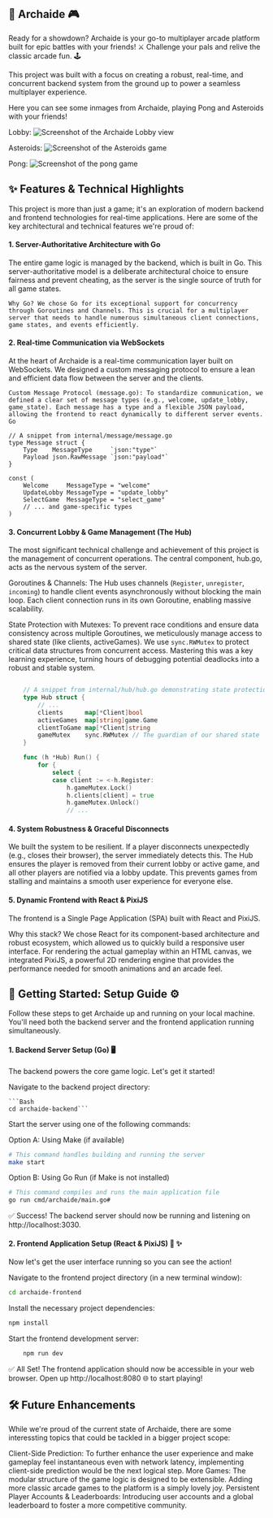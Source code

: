 ## 👾 Archaide 🎮

Ready for a showdown? Archaide is your go-to multiplayer arcade platform built for epic battles with your friends! ⚔️ Challenge your pals and relive the classic arcade fun. 🕹️

This project was built with a focus on creating a robust, real-time, and concurrent backend system from the ground up to power a seamless multiplayer experience.

Here you can see some inmages from Archaide, playing Pong and Asteroids with your friends!

Lobby:
![Screenshot of the Archaide Lobby view](https://github.com/Driemtax/Archaide/blob/main/images/Screenshot%20from%202025-06-22%2012-56-05.png)

Asteroids:
![Screenshot of the Asteroids game](https://github.com/Driemtax/Archaide/blob/main/images/Screenshot%20from%202025-06-22%2012-56-23.png)

Pong: 
![Screenshot of the pong game](https://github.com/Driemtax/Archaide/blob/main/images/Screenshot%20from%202025-06-22%2012-57-05.png)

## ✨ Features & Technical Highlights

This project is more than just a game; it's an exploration of modern backend and frontend technologies for real-time applications. Here are some of the key architectural and technical features we're proud of:
#### 1. Server-Authoritative Architecture with Go

The entire game logic is managed by the backend, which is built in Go. This server-authoritative model is a deliberate architectural choice to ensure fairness and prevent cheating, as the server is the single source of truth for all game states.

    Why Go? We chose Go for its exceptional support for concurrency through Goroutines and Channels. This is crucial for a multiplayer server that needs to handle numerous simultaneous client connections, game states, and events efficiently.

#### 2. Real-time Communication via WebSockets

At the heart of Archaide is a real-time communication layer built on WebSockets. We designed a custom messaging protocol to ensure a lean and efficient data flow between the server and the clients.

    Custom Message Protocol (message.go): To standardize communication, we defined a clear set of message types (e.g., welcome, update_lobby, game_state). Each message has a type and a flexible JSON payload, allowing the frontend to react dynamically to different server events.
    Go

    // A snippet from internal/message/message.go
    type Message struct {
        Type    MessageType     `json:"type"`
        Payload json.RawMessage `json:"payload"` 
    }

    const (
        Welcome     MessageType = "welcome"
        UpdateLobby MessageType = "update_lobby"
        SelectGame  MessageType = "select_game"
        // ... and game-specific types
    )

#### 3. Concurrent Lobby & Game Management (The Hub)

The most significant technical challenge and achievement of this project is the management of concurrent operations. The central component, hub.go, acts as the nervous system of the server.

Goroutines & Channels: The Hub uses channels (`Register`, `unregister`, `incoming`) to handle client events asynchronously without blocking the main loop. Each client connection runs in its own Goroutine, enabling massive scalability.

State Protection with Mutexes: To prevent race conditions and ensure data consistency across multiple Goroutines, we meticulously manage access to shared state (like clients, activeGames). We use `sync.RWMutex` to protect critical data structures from concurrent access. Mastering this was a key learning experience, turning hours of debugging potential deadlocks into a robust and stable system.
    
```Go

    // A snippet from internal/hub/hub.go demonstrating state protection
    type Hub struct {
        // ...
        clients      map[*Client]bool
        activeGames  map[string]game.Game
        clientToGame map[*Client]string
        gameMutex    sync.RWMutex // The guardian of our shared state
    }

    func (h *Hub) Run() {
        for {
            select {
            case client := <-h.Register:
                h.gameMutex.Lock()
                h.clients[client] = true
                h.gameMutex.Unlock()
                // ...
```

#### 4. System Robustness & Graceful Disconnects

We built the system to be resilient. If a player disconnects unexpectedly (e.g., closes their browser), the server immediately detects this. The Hub ensures the player is removed from their current lobby or active game, and all other players are notified via a lobby update. This prevents games from stalling and maintains a smooth user experience for everyone else.

#### 5. Dynamic Frontend with React & PixiJS

The frontend is a Single Page Application (SPA) built with React and PixiJS.

Why this stack? We chose React for its component-based architecture and robust ecosystem, which allowed us to quickly build a responsive user interface. For rendering the actual gameplay within an HTML canvas, we integrated PixiJS, a powerful 2D rendering engine that provides the performance needed for smooth animations and an arcade feel.

## 🚀 Getting Started: Setup Guide ⚙️

Follow these steps to get Archaide up and running on your local machine. You'll need both the backend server and the frontend application running simultaneously.
#### 1. Backend Server Setup (Go) 🖥️

The backend powers the core game logic. Let's get it started!

Navigate to the backend project directory:
    
    ```Bash 
    cd archaide-backend```

Start the server using one of the following commands:

Option A: Using Make (if available)
```Bash
# This command handles building and running the server
make start
```

Option B: Using Go Run (if Make is not installed)
```Bash
# This command compiles and runs the main application file
go run cmd/archaide/main.go#
```

✅ Success! The backend server should now be running and listening on http://localhost:3030.

#### 2. Frontend Application Setup (React & PixiJS) 🎨 ✨

Now let's get the user interface running so you can see the action!

Navigate to the frontend project directory (in a new terminal window):
```Bash
cd archaide-frontend
```

Install the necessary project dependencies:
```Bash
npm install
```

Start the frontend development server:
```Bash
    npm run dev
```

✅ All Set! The frontend application should now be accessible in your web browser. Open up http://localhost:8080 🌐 to start playing!

## 🛠️ Future Enhancements

While we're proud of the current state of Archaide, there are some interessting topics that could be tackled in a bigger project scope:

Client-Side Prediction: To further enhance the user experience and make gameplay feel instantaneous even with network latency, implementing client-side prediction would be the next logical step.
More Games: The modular structure of the game logic is designed to be extensible. Adding more classic arcade games to the platform is a simply lovely joy.
Persistent Player Accounts & Leaderboards: Introducing user accounts and a global leaderboard to foster a more competitive community.
